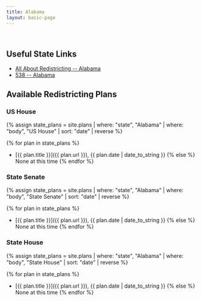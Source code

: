 ```yaml
---
title: Alabama
layout: basic-page
---
```


<br>

Useful State Links
---

- [All About Redistricting -- Alabama](https://redistricting.lls.edu/state/alabama/?cycle=2020&level=Congress&startdate=)
- [538 -- Alabama](https://projects.fivethirtyeight.com/redistricting-2022-maps/alabama/)

Available Redistricting Plans
---

### US House

{% assign state_plans = site.plans | where: "state", "Alabama" | where: "body", "US House" | sort: "date" | reverse %}

{% for plan in state_plans %}
- [{{ plan.title }}]({{ plan.url }}), {{ plan.date | date_to_string }}
{% else %}
None at this time
{% endfor %}

### State Senate

{% assign state_plans = site.plans | where: "state", "Alabama" | where: "body", "State Senate" | sort: "date" | reverse %}

{% for plan in state_plans %}
- [{{ plan.title }}]({{ plan.url }}), {{ plan.date | date_to_string }}
{% else %}
None at this time
{% endfor %}


### State House

{% assign state_plans = site.plans | where: "state", "Alabama" | where: "body", "State House" | sort: "date" | reverse %}

{% for plan in state_plans %}
- [{{ plan.title }}]({{ plan.url }}), {{ plan.date | date_to_string }}
{% else %}
None at this time
{% endfor %}
